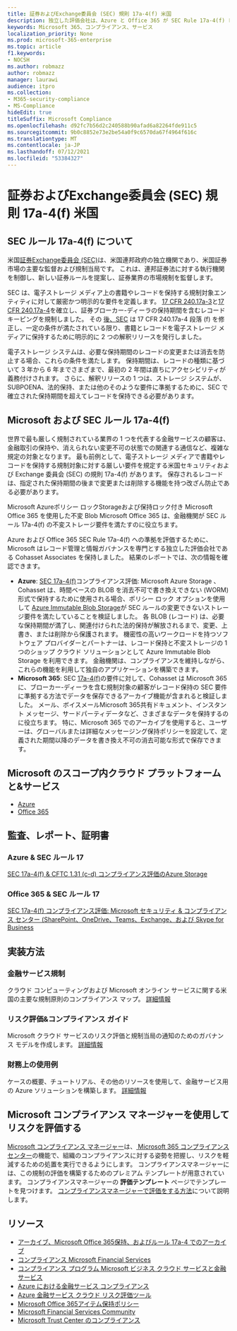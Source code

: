 ```yaml
---
title: 証券およびExchange委員会 (SEC) 規則 17a-4(f) 米国
description: 独立した評価会社は、Azure と Office 365 が SEC Rule 17a-4(f) レコードの保持と不変のストレージ要件を満たすのに役立つ可能性を検証しました。
keywords: Microsoft 365、コンプライアンス、サービス
localization_priority: None
ms.prod: microsoft-365-enterprise
ms.topic: article
f1.keywords:
- NOCSH
ms.author: robmazz
author: robmazz
manager: laurawi
audience: itpro
ms.collection:
- M365-security-compliance
- MS-Compliance
hideEdit: true
titleSuffix: Microsoft Compliance
ms.openlocfilehash: d92fc7b56d2c240588b90afad6a82264fde911c5
ms.sourcegitcommit: 9b0c8852e73e2be54a0f9c6570da67f4964f616c
ms.translationtype: MT
ms.contentlocale: ja-JP
ms.lasthandoff: 07/12/2021
ms.locfileid: "53384327"
---
```

# <a name="securities-and-exchange-commission-sec-rule-17a-4f-united-states"></a>証券およびExchange委員会 (SEC) 規則 17a-4(f) 米国

## <a name="about-sec-rule-17a-4f"></a>SEC ルール 17a-4(f) について

米国[証券Exchange委員会 (SEC)](https://www.sec.gov/)は、米国連邦政府の独立機関であり、米国証券市場の主要な監督および規制当局です。 これは、連邦証券法に対する執行機関を制御し、新しい証券ルールを提案し、証券業界の市場規制を監督します。

SEC は、電子ストレージ メディア上の書籍やレコードを保持する規制対象エンティティに対して厳密かつ明示的な要件を定義します。 [17 CFR 240.17a-3](https://www.govinfo.gov/app/details/CFR-2012-title17-vol3/CFR-2012-title17-vol3-sec240-17a-3)と[17 CFR 240.17a-4](https://www.ecfr.gov/cgi-bin/text-idx?mc=true&node=pt17.4.240&rgn=div5#se17.4.240_117a_64)を確立し、証券ブローカー-ディーラの保持期間を含むレコードキーピングを規制しました。 その [後、SEC](https://www.sec.gov/rules/interp/34-47806.htm) は 17 CFR 240.17a-4 段落 (f) を修正し、一定の条件が満たされている限り、書籍とレコードを電子ストレージ メディアに保持するために明示的に 2 つの解釈リリースを発行しました。

電子ストレージ システムは、必要な保持期間のレコードの変更または消去を防止する場合、これらの条件を満たします。 保持期間は、レコードの種類に基づいて 3 年から 6 年までさまざまで、最初の 2 年間は直ちにアクセシビリティが義務付けされます。 さらに、解釈リリースの 1 つは、ストレージ システムが、SUBPOENA、法的保持、または他のそのような要件に準拠するために、SEC で確立された保持期間を超えてレコードを保持できる必要があります。

## <a name="microsoft-and-sec-rule-17a-4f"></a>Microsoft および SEC ルール 17a-4(f)

世界で最も厳しく規制されている業界の 1 つを代表する金融サービスの顧客は、金融取引の保持や、消えられない変更不可の状態での関連する通信など、複雑な規定の対象となります。 最も前例として、電子ストレージ メディアで書籍やレコードを保持する規制対象に対する厳しい要件を規定する米国セキュリティおよび Exchange 委員会 (SEC) の規則 17a-4(f) があります。 保存されるレコードは、指定された保持期間の後まで変更または削除する機能を持つ改ざん防止である必要があります。

Microsoft Azureポリシー ロックStorageおよび保持ロック付き Microsoft Office 365 を使用した不変 Blob Microsoft Office 365 は、金融機関が SEC ルール 17a-4(f) の不変ストレージ要件を満たすのに役立ちます。

Azure および Office 365 SEC Rule 17a-4(f) への準拠を評価するために、Microsoft はレコード管理と情報ガバナンスを専門とする独立した評価会社である Cohasset Associates を保持しました。 結果のレポートでは、次の情報を確認できます。

- **Azure**: [SEC 17a-4(f)](https://servicetrust.microsoft.com/ViewPage/MSComplianceGuide?command=Download&downloadType=Document&downloadId=19b08fd4-d276-43e8-9461-715981d0ea20&docTab=4ce99610-c9c0-11e7-8c2c-f908a777fa4d_GRC_Assessment_Reports)コンプライアンス評価: Microsoft Azure Storage 、 Cohasset は、時間ベースの BLOB を消去不可で書き換えできない (WORM) 形式で保持するために使用される場合、ポリシー ロック オプションを使用して [Azure Immutable Blob Storage](/azure/storage/blobs/storage-blob-immutable-storage)が SEC ルールの変更できないストレージ要件を満たしていることを検証しました。 各 BLOB (レコード) は、必要な保持期間が満了し、関連付けられた法的保持が解放されるまで、変更、上書き、または削除から保護されます。 機密性の高いワークロードを持つソフトウェア プロバイダーとパートナーは、レコード保持と不変ストレージの 1 つのショップ クラウド ソリューションとして Azure Immutable Blob Storage を利用できます。 金融機関は、コンプライアンスを維持しながら、これらの機能を利用して独自のアプリケーションを構築できます。
- **Microsoft 365**: SEC [17a-4(f)](/microsoft-365/compliance/retention-regulatory-requirements#sec-17a-4f-finra-4511c-and-cftc-131c-d)の要件に対して、Cohasset は Microsoft 365 に、ブローカー-ディーラを含む規制対象の顧客がレコード保持の SEC 要件に準拠する方法でデータを保存できるアーカイブ機能が含まれると検証しました。 メール、ボイスメールMicrosoft 365共有ドキュメント、インスタント メッセージ、サードパーティデータなど、さまざまなデータを保持するのに役立ちます。 特に、Microsoft 365 でのアーカイブを使用すると、ユーザーは、グローバルまたは詳細なメッセージング保持ポリシーを設定して、定義された期間以降のデータを書き換え不可の消去可能な形式で保存できます。

## <a name="microsoft-in-scope-cloud-platforms--services"></a>Microsoft のスコープ内クラウド プラットフォームと&サービス

- [Azure](https://gallery.technet.microsoft.com/Overview-of-Azure-c1be3942)
- [Office 365](https://aka.ms/Office365ComplianceOfferings)

## <a name="audits-reports-and-certificates"></a>監査、レポート、証明書

### <a name="azure--sec-rule-17"></a>Azure & SEC ルール 17

[SEC 17a-4(f) & CFTC 1.31 (c-d) コンプライアンス評価のAzure Storage](https://servicetrust.microsoft.com/ViewPage/MSComplianceGuide?command=Download&downloadType=Document&downloadId=19b08fd4-d276-43e8-9461-715981d0ea20&docTab=4ce99610-c9c0-11e7-8c2c-f908a777fa4d_GRC_Assessment_Reports)

### <a name="office-365--sec-rule-17"></a>Office 365 & SEC ルール 17

[SEC 17a-4(f) コンプライアンス評価: Microsoft セキュリティ & コンプライアンス センター (SharePoint、OneDrive、Teams、Exchange、および Skype for Business](https://servicetrust.microsoft.com/ViewPage/TrustDocumentsV3?command=Download&downloadType=Document&downloadId=2dc92867-5f83-49d8-ad04-9e7295c9e40e&tab=7f51cb60-3d6c-11e9-b2af-7bb9f5d2d913&docTab=7f51cb60-3d6c-11e9-b2af-7bb9f5d2d913_FAQ_and_White_Papers)

## <a name="how-to-implement"></a>実装方法

### <a name="financial-services-regulation"></a>金融サービス規制

クラウド コンピューティングおよび Microsoft オンライン サービスに関する米国の主要な規制原則のコンプライアンス マップ。 [詳細情報](https://servicetrust.microsoft.com/ViewPage/TrustDocuments?command=Download&downloadType=Document&downloadId=5b483567-00b0-4d86-96ae-ee887dadb61c&docTab=6d000410-c9e9-11e7-9a91-892aae8839ad_Compliance_Guides)

### <a name="risk-assessment--compliance-guide"></a>リスク評価&コンプライアンス ガイド

Microsoft クラウド サービスのリスク評価と規制当局の通知のためのガバナンス モデルを作成します。 [詳細情報](https://servicetrust.microsoft.com/ViewPage/TrustDocuments?command=Download&downloadType=Document&downloadId=edee9b14-3661-4a16-ba83-c35caf672bd7&docTab=6d000410-c9e9-11e7-9a91-892aae8839ad_FAQ_and_White_Papers)

### <a name="financial-use-cases"></a>財務上の使用例

ケースの概要、チュートリアル、その他のリソースを使用して、金融サービス用の Azure ソリューションを構築します。 [詳細情報](/azure/industry/financial/)

## <a name="use-microsoft-compliance-manager-to-assess-your-risk"></a>Microsoft コンプライアンス マネージャーを使用してリスクを評価する

[Microsoft コンプライアンス マネージャー](/microsoft-365/compliance/compliance-manager)は、[ Microsoft 365 コンプライアンス センター](/microsoft-365/compliance/microsoft-365-compliance-center)の機能で、組織のコンプライアンスに対する姿勢を把握し、リスクを軽減するための処置を実行できるようにします。 コンプライアンスマネージャーには、この規制の評価を構築するためのプレミアム テンプレートが用意されています。 コンプライアンスマネージャーの **評価テンプレート** ページでテンプレートを見つけます。 [コンプライアンスマネージャーで評価をする方法](/microsoft-365/compliance/compliance-manager-assessments)について説明します。

## <a name="resources"></a>リソース

- [アーカイブ、Microsoft Office 365保持、およびルール 17a-4 でのアーカイブ](https://www.microsoft.com/microsoft-365/blog/2015/11/10/office-365-exchange-online-archiving-now-meets-sec-rule-17a-4-requirements/)
- [コンプライアンス Microsoft Financial Services](https://download.microsoft.com/download/6/4/7/64707E3E-6D3E-45D0-8207-A0EA3201B4A6/Microsoft%20Cloud%20-%20Financial%20Services%20Compliance%20Program%20\(Print\).pdf)
- [コンプライアンス プログラム Microsoft ビジネス クラウド サービスと金融サービス](https://servicetrust.microsoft.com/viewpage/financialservicesoverview)
- [Azure における金融サービス コンプライアンス](https://azure.microsoft.com/resources/videos/azurecon-2015-financial-services-compliance-in-azure/)
- [Azure 金融サービス クラウド リスク評価ツール](https://servicetrust.microsoft.com/ViewPage/FFIECBlueprint?command=Download&downloadType=Document&downloadId=079a1973-711a-428f-9312-9ddd290cff7b&docTab=c726d5c0-2d1e-11e8-a485-57140ec19669_PaaS)
- [Microsoft Office 365アイテム保持ポリシー](/office365/securitycompliance/retention-policies)
- [Microsoft Financial Services Community](https://techcommunity.microsoft.com/t5/financial-services/ct-p/FinancialServices)
- [Microsoft Trust Center のコンプライアンス](https://www.microsoft.com/trust-center/compliance/compliance-overview)
